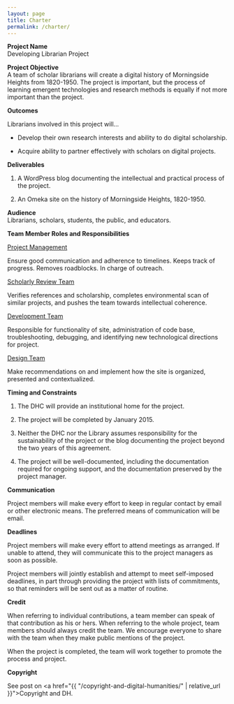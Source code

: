 ```yaml
---
layout: page
title: Charter
permalink: /charter/
---
```


<p>
  <b>Project Name</b><br />
  Developing Librarian Project
</p>

<p>
  <b>Project Objective</b><br />
  A team of scholar librarians will create a digital history of Morningside Heights from 1820-1950. The project is important, but the process of learning emergent technologies and research methods is equally if not more important than the project.
</p>

<p><b>Outcomes</b></p>

<p>Librarians involved in this project will…</p>

<ul>
  <li><p>Develop their own research interests and ability to do digital scholarship.</p></li>
  <li><p>Acquire ability to partner effectively with scholars on digital projects.</p></li>
</ul>

<p><b>Deliverables</b></p>


<ol>
  <li><p>A WordPress blog documenting the intellectual and practical process of the project.</p></li>
  <li><p>An Omeka site on the history of Morningside Heights, 1820-1950.</p></li>
</ol>

<p>
  <b>Audience</b><br />
  Librarians, scholars, students, the public, and educators.
</p>

<p>
  <b>Team Member Roles and Responsibilities</b>
</p>

<p>
  <span style="text-decoration: underline;">Project Management</span><br />

  Ensure good communication and adherence to timelines. Keeps track of progress. Removes roadblocks. In charge of outreach.
</p>


<p>
  <span style="text-decoration: underline;">Scholarly Review Team</span><br />

  Verifies references and scholarship, completes environmental scan of similar projects, and pushes the team towards intellectual coherence.
</p>

<p>
  <span style="text-decoration: underline;">Development Team</span><br />

  Responsible for functionality of site, administration of code base, troubleshooting, debugging, and identifying new technological directions for project.
</p>

<p>
  <span style="text-decoration: underline;">Design Team</span><br />

  Make recommendations on and implement how the site is organized, presented and contextualized.
</p>

<p>
  <b>Timing and Constraints</b>
</p>

<ol>
  <li><p>The DHC will provide an institutional home for the project.</p></li>
  <li><p>The project will be completed by January 2015.</p></li>
  <li><p>Neither the DHC nor the Library assumes responsibility for the sustainability of the project or the blog documenting the project beyond the two years of this agreement.</p></li>
  <li><p>The project will be well-documented, including the documentation required for ongoing support, and the documentation preserved by the project manager.</p></li>
</ol>

<p>
  <b>Communication</b><br />

  Project members will make every effort to keep in regular contact by email or other electronic means. The preferred means of communication will be email.
</p>

<p>
  <b>Deadlines</b><br />

  Project members will make every effort to attend meetings as arranged. If unable to attend, they will communicate this to the project managers as soon as possible.

  Project members will jointly establish and attempt to meet self-imposed deadlines, in part through providing the project with lists of commitments, so that reminders will be sent out as a matter of routine.
</p>

<p>
  <b>Credit</b><br />

  When referring to individual contributions, a team member can speak of that contribution as his or hers. When referring to the whole project, team members should always credit the team. We encourage everyone to share with the team when they make public mentions of the project.
</p>

<p>When the project is completed, the team will work together to promote the process and project.</p>

<p>
  <strong>Copyright</strong><br />

  See post on <a href="{{ "/copyright-and-digital-humanities/" | relative_url }}">Copyright and DH</a>.
</p>
